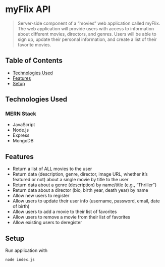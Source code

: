 # myFlix API

> Server-side component of a “movies” web application called myFlix. The web
application will provide users with access to information about different
movies, directors, and genres. Users will be able to sign up, update their
personal information, and create a list of their favorite movies.


## Table of Contents

* [Technologies Used](#technologies-used)
* [Features](#features)
* [Setup](#setup)

## Technologies Used
### MERN Stack
- JavaScript
- Node.js 
- Express
- MongoDB 

## Features

- Return a list of ALL movies to the user
- Return data (description, genre, director, image URL, whether it’s featured or not) about a single movie by title to the user
- Return data about a genre (description) by name/title (e.g., “Thriller”)
- Return data about a director (bio, birth year, death year) by name
- Allow new users to register
- Allow users to update their user info (username, password, email, date of birth)
- Allow users to add a movie to their list of favorites
- Allow users to remove a movie from their list of favorites
- Allow existing users to deregister

## Setup

Run application with 

`node index.js`





